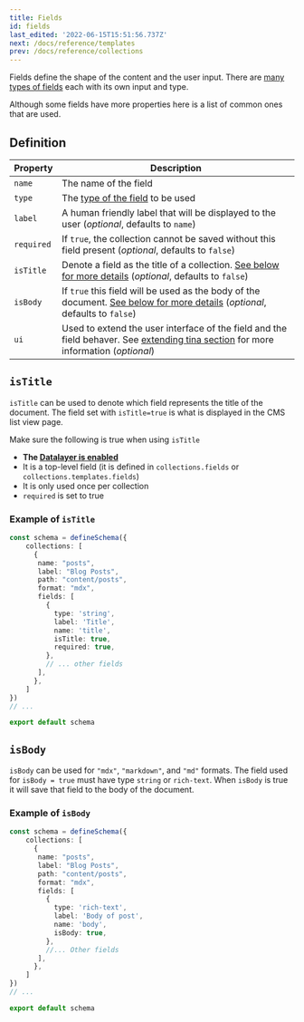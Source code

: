 ```yaml
---
title: Fields
id: fields
last_edited: '2022-06-15T15:51:56.737Z'
next: /docs/reference/templates
prev: /docs/reference/collections
---
```


<!-- # next: /docs/reference/schema -->

Fields define the shape of the content and the user input. There are [many types of fields](/docs/reference/types) each with its own input and type.


Although some fields have more properties here is a list of common ones that are used.

## Definition

| Property     | Description              |
|--------------|--------------------------|
| `name` | The name of the field |
| `type` | The [type of the field](/docs/reference/types/) to be used |
| `label` | A human friendly label that will be displayed to the user (*optional*, defaults to `name`)|
| `required` | If `true`, the collection cannot be saved without this field present (*optional*, defaults to `false`) | 
| `isTitle`  | Denote a field as the title of a collection. [See below for more details](#istitle) (*optional*, defaults to `false`)|
| `isBody`  | If `true` this field will be used as the body of the document.  [See below for more details](#isbody) (*optional*, defaults to `false`) |
| `ui`  | Used to extend the user interface of the field and the field behaver. See [extending tina section](/docs/extending-tina/overview/#customizing-fields) for more information (*optional*) |


## `isTitle` 

`isTitle` can be used to denote which field represents the title of the document. The field set with `isTitle=true` is what is displayed in the CMS list view page.


Make sure the following is true when using `isTitle`
- **The [Datalayer is enabled](/docs/tina-cloud/data-layer/)**
- It is a top-level field (it is defined in `collections.fields` or `collections.templates.fields`)
- It is only used once per collection
- `required` is set to true

### Example of `isTitle`

```ts
const schema = defineSchema({
    collections: [
      {
       name: "posts",
       label: "Blog Posts",
       path: "content/posts",
       format: "mdx",
       fields: [
         {
           type: 'string',
           label: 'Title',
           name: 'title',
           isTitle: true,
           required: true,
         },
         // ... other fields
       ],
      },
    ]
}) 
// ...

export default schema

```


## `isBody`

`isBody` can be used for `"mdx"`, `"markdown"`, and `"md"` formats. The field used for `isBody = true` must have type `string` or `rich-text`. When `isBody` is true it will save that field to the body of the document.
### Example of `isBody`

```ts
const schema = defineSchema({
    collections: [
      {
       name: "posts",
       label: "Blog Posts",
       path: "content/posts",
       format: "mdx",
       fields: [
         {
           type: 'rich-text',
           label: 'Body of post',
           name: 'body',
           isBody: true,
         },
         //... Other fields
       ],
      },
    ]
}) 
// ...

export default schema

```
